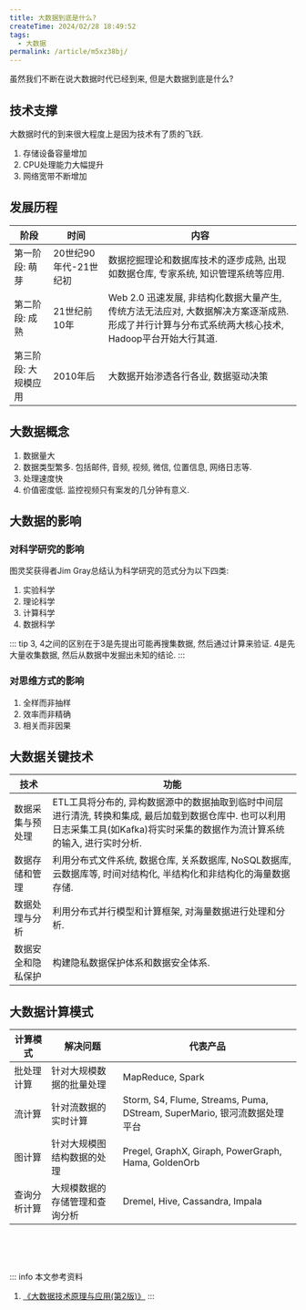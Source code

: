 ```yaml
---
title: 大数据到底是什么?
createTime: 2024/02/28 18:49:52
tags:
  - 大数据
permalink: /article/m5xz38bj/
---
```

虽然我们不断在说大数据时代已经到来, 但是大数据到底是什么?
<!-- more -->

## 技术支撑
大数据时代的到来很大程度上是因为技术有了质的飞跃.

1. 存储设备容量增加
2. CPU处理能力大幅提升
3. 网络宽带不断增加

## 发展历程

| 阶段                 | 时间                  | 内容                                                                                                                                              |
| -------------------- | --------------------- | ------------------------------------------------------------------------------------------------------------------------------------------------- |
| 第一阶段: 萌芽       | 20世纪90年代-21世纪初 | 数据挖掘理论和数据库技术的逐步成熟, 出现如数据仓库, 专家系统, 知识管理系统等应用.                                                                 |
| 第二阶段: 成熟       | 21世纪前10年          | Web 2.0 迅速发展, 非结构化数据大量产生, 传统方法无法应对, 大数据解决方案逐渐成熟. 形成了并行计算与分布式系统两大核心技术, Hadoop平台开始大行其道. |
| 第三阶段: 大规模应用 | 2010年后              | 大数据开始渗透各行各业, 数据驱动决策                                                                                                              |


## 大数据概念

1. 数据量大
2. 数据类型繁多. 包括邮件, 音频, 视频, 微信, 位置信息, 网络日志等.
3. 处理速度快
4. 价值密度低. 监控视频只有案发的几分钟有意义.

## 大数据的影响

### 对科学研究的影响

图灵奖获得者Jim Gray总结认为科学研究的范式分为以下四类:

1. 实验科学
2. 理论科学
3. 计算科学
4. 数据科学

::: tip
3, 4之间的区别在于3是先提出可能再搜集数据, 然后通过计算来验证. 4是先大量收集数据, 然后从数据中发掘出未知的结论.
:::

### 对思维方式的影响

1. 全样而非抽样
2. 效率而非精确
3. 相关而非因果

## 大数据关键技术

| 技术               | 功能                                                                                                                                                                              |
| ------------------ | --------------------------------------------------------------------------------------------------------------------------------------------------------------------------------- |
| 数据采集与预处理   | ETL工具将分布的, 异构数据源中的数据抽取到临时中间层进行清洗, 转换和集成, 最后加载到数据仓库中. 也可以利用日志采集工具(如Kafka)将实时采集的数据作为流计算系统的输入, 进行实时分析. |
| 数据存储和管理     | 利用分布式文件系统, 数据仓库, 关系数据库, NoSQL数据库, 云数据库等, 时间对结构化, 半结构化和非结构化的海量数据存储.                                                                |
| 数据处理与分析     | 利用分布式并行模型和计算框架, 对海量数据进行处理和分析.                                                                                                                           |
| 数据安全和隐私保护 | 构建隐私数据保护体系和数据安全体系.                                                                                                                                               |

## 大数据计算模式

| 计算模式     | 解决问题                       | 代表产品                                                                 |
| ------------ | ------------------------------ | ------------------------------------------------------------------------ |
| 批处理计算   | 针对大规模数据的批量处理       | MapReduce, Spark                                                         |
| 流计算       | 针对流数据的实时计算           | Storm, S4, Flume, Streams, Puma, DStream, SuperMario, 银河流数据处理平台 |
| 图计算       | 针对大规模图结构数据的处理     | Pregel, GraphX, Giraph, PowerGraph, Hama, GoldenOrb                      |
| 查询分析计算 | 大规模数据的存储管理和查询分析 | Dremel, Hive, Cassandra, Impala                                          |


<br /><br /><br />

::: info 本文参考资料
1. [《大数据技术原理与应用(第2版)》](https://book.douban.com/subject/27606713/)
:::
